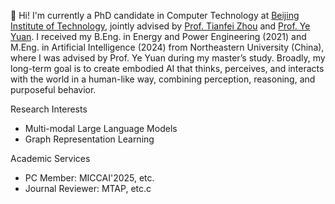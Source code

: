 👋 Hi! I'm currently a PhD candidate in Computer Technology at [Beijing Institute of Technology](https://www.bit.edu.cn/), jointly advised by [Prof. Tianfei Zhou](https://www.tfzhou.com/) and [Prof. Ye Yuan](https://dblp.uni-trier.de/pid/33/6315-1.html). I received my B.Eng. in Energy and Power Engineering (2021) and M.Eng. in Artificial Intelligence (2024) from Northeastern University (China), where I was advised by Prof. Ye Yuan during my master’s study. Broadly, my long-term goal is to create embodied AI that thinks, perceives, and interacts with the world in a human-like way, combining perception, reasoning, and purposeful behavior.

Research Interests
+ Multi-modal Large Language Models
+ Graph Representation Learning

Academic Services
+ PC Member: MICCAI'2025, etc.
+ Journal Reviewer: MTAP, etc.c